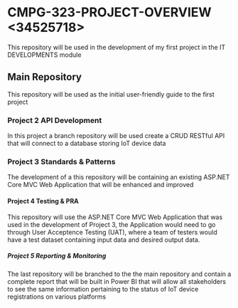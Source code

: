 # CMPG-323-PROJECT-OVERVIEW <34525718>
This repository will be used in the development of my first project in the IT DEVELOPMENTS module

## Main Repository
This repository will be used as the initial user-friendly guide to the first project 

### Project 2 API Development
In this project a branch repository will be used create a CRUD RESTful API that will connect to a database storing IoT device data

### Project 3 Standards & Patterns
The development of a this repository will be containing an existing ASP.NET Core MVC Web Application that will be enhanced and improved

#### Project 4 Testing & PRA
This repository will use the ASP.NET Core MVC Web Application that was used in the development of Project 3, the Application would need to go through User Acceptence Testing (UAT), where a team of testers would have a test dataset containing input data and desired output data.

##### Project 5 Reporting & Monitoring
The last repository will be branched to the the main repository and contain a complete report that will be built in Power BI that will allow all stakeholders to see the same information pertaining to the status of IoT device registrations on various platforms
